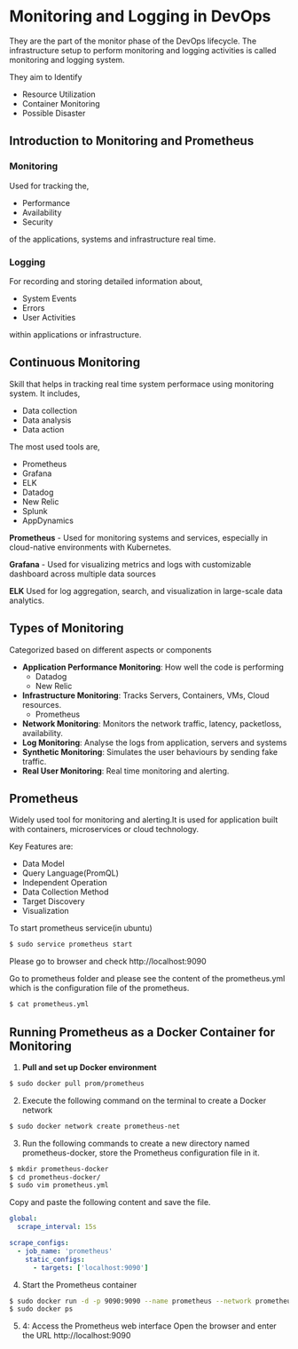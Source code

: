 # Monitoring and Logging in DevOps

They are the part of the monitor phase of the DevOps lifecycle.
The infrastructure setup to perform monitoring and logging activities is called monitoring and logging system.

They aim to Identify
- Resource Utilization
- Container Monitoring
- Possible Disaster

## Introduction to Monitoring and Prometheus

### Monitoring
Used for tracking the,
- Performance
- Availability
- Security

of the applications, systems and infrastructure real time.

### Logging
For recording and storing detailed information about,
- System Events
- Errors
- User Activities 

within applications or infrastructure.

## Continuous Monitoring
Skill that helps in tracking real time system performace using monitoring system.
It includes,
- Data collection
- Data analysis
- Data action

The most used tools are,
- Prometheus
- Grafana
- ELK
- Datadog
- New Relic
- Splunk
- AppDynamics

**Prometheus** - Used for monitoring systems and services, especially in cloud-native environments with Kubernetes.

**Grafana** - Used for visualizing metrics and logs with customizable dashboard across multiple data sources

**ELK** Used for log aggregation, search, and visualization in large-scale data analytics.

## Types of Monitoring
Categorized based on different aspects or components
- **Application Performance Monitoring**: How well the code is performing
    - Datadog
    - New Relic
- **Infrastructure Monitoring**: Tracks Servers, Containers, VMs, Cloud resources.
    - Prometheus
- **Network Monitoring**: Monitors the network traffic, latency, packetloss, availability.
- **Log Monitoring**: Analyse the logs from application, servers and systems
- **Synthetic Monitoring**: Simulates the user behaviours by sending fake traffic.
- **Real User Monitoring**: Real time monitoring and alerting.

## Prometheus
Widely used tool for monitoring and alerting.It is used for application built with containers, microservices or cloud technology.

Key Features are:

- Data Model
- Query Language(PromQL)
- Independent Operation 
- Data Collection Method
- Target Discovery
- Visualization

To start prometheus service(in ubuntu)
```bash
$ sudo service prometheus start
```
Please go to browser and check http://localhost:9090

Go to prometheus folder and please see the content of the prometheus.yml which is the configuration file of the prometheus.
```bash
$ cat prometheus.yml
```

## Running Prometheus as a Docker Container for Monitoring
1. **Pull and set up Docker environment**
```bash
$ sudo docker pull prom/prometheus
```
2. Execute the following command on the terminal to create a Docker network
```bash
$ sudo docker network create prometheus-net 
```
3. Run the following commands to create a new directory named prometheus-docker, store the Prometheus configuration file in it.
```bash
$ mkdir prometheus-docker
$ cd prometheus-docker/
$ sudo vim prometheus.yml
```
Copy and paste the following content and save the file.
```YAML
global:
  scrape_interval: 15s

scrape_configs:
  - job_name: 'prometheus'
    static_configs:
      - targets: ['localhost:9090']  
```
4. Start the Prometheus container
```bash
$ sudo docker run -d -p 9090:9090 --name prometheus --network prometheus-net -v prometheus.yml prom/prometheus
$ sudo docker ps
```

5. 4: Access the Prometheus web interface
Open the browser and enter the URL http://localhost:9090